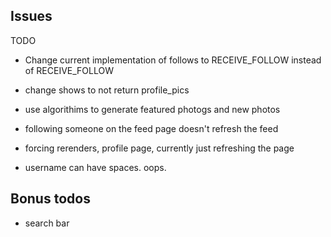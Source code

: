 ## Issues

TODO
- Change current implementation of follows to RECEIVE_FOLLOW instead of RECEIVE_FOLLOW
- change shows to not return profile_pics
- use algorithims to generate featured photogs and new photos
- following someone on the feed page doesn't refresh the feed


- forcing rerenders, profile page, currently just refreshing the page
- username can have spaces. oops.

## Bonus todos
- search bar
